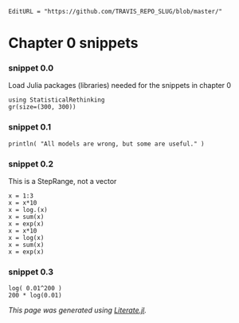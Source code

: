```@meta
EditURL = "https://github.com/TRAVIS_REPO_SLUG/blob/master/"
```

# Chapter 0 snippets

### snippet 0.0

Load Julia packages (libraries) needed  for the snippets in chapter 0

```@example snippets_00_01_03
using StatisticalRethinking
gr(size=(300, 300))
```

### snippet 0.1

```@example snippets_00_01_03
println( "All models are wrong, but some are useful." )
```

### snippet 0.2

This is a StepRange, not a vector

```@example snippets_00_01_03
x = 1:3
x = x*10
x = log.(x)
x = sum(x)
x = exp(x)
x = x*10
x = log(x)
x = sum(x)
x = exp(x)
```

### snippet 0.3

```@example snippets_00_01_03
log( 0.01^200 )
200 * log(0.01)
```

*This page was generated using [Literate.jl](https://github.com/fredrikekre/Literate.jl).*

